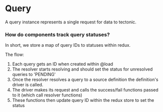 # Query

A query instance represents a single request for data to tectonic.

### How do components track query statuses?

In short, we store a map of query IDs to statuses within redux.

The flow:

1. Each query gets an ID when created within @load
2. The resolver starts resolving and should set the status for unresolved
   queries to 'PENDING'
3. Once the resolver resolves a query to a source definition the definition's
   driver is called.
4. The driver makes its request and calls the success/fail functions passed to
   it (which call resolver functions)
5. These functions then update query ID within the redux store to set the status
